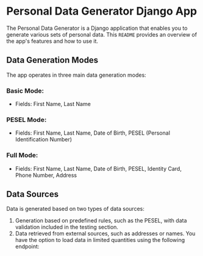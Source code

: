 # Personal Data Generator Django App

The Personal Data Generator is a Django application that enables you to generate various sets of personal data. This `README` provides an overview of the app's features and how to use it.

## Data Generation Modes

The app operates in three main data generation modes:

### Basic Mode:
- Fields: First Name, Last Name

### PESEL Mode:
- Fields: First Name, Last Name, Date of Birth, PESEL (Personal Identification Number)

### Full Mode:
- Fields: First Name, Last Name, Date of Birth, PESEL, Identity Card, Phone Number, Address

## Data Sources

Data is generated based on two types of data sources:

1. Generation based on predefined rules, such as the PESEL, with data validation included in the testing section.
2. Data retrieved from external sources, such as addresses or names. You have the option to load data in limited quantities using the following endpoint:
